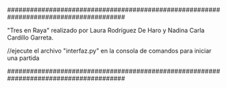 #######################################################################################

   "Tres en Raya" realizado por Laura Rodríguez De Haro y Nadina Carla Cardillo Garreta.

   //ejecute el archivo "interfaz.py" en la consola de comandos para iniciar una partida

#######################################################################################
